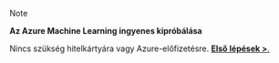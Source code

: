 > [!NOTE]
> 
> **Az Azure Machine Learning ingyenes kipróbálása**
>
> Nincs szükség hitelkártyára vagy Azure-előfizetésre. <a href="https://studio.azureml.net/?selectAccess=true&o=2" target="_blank">**Első lépések &gt;**.</a>
> 
> 

